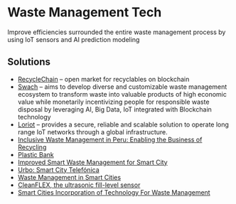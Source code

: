 # Waste Management Tech

Improve efficiencies surrounded the entire waste management process by using IoT sensors and AI prediction modeling

## Solutions

* [RecycleChain](../asset-tracking/recyclechain.md) – open market for recyclables on blockchain
* [Swach](https://swachhcoin.com/) – aims to develop diverse and customizable waste management ecosystem to transform waste into valuable products of high economic value while monetarily incentivizing people for responsible waste disposal by leveraging AI, Big Data, IoT integrated with Blockchain technology
* [Loriot](https://www.beesmart.city/solutions/loriot-lorawan-network-server) – provides a secure, reliable and scalable solution to operate long range IoT networks through a global infrastructure.
* [Inclusive Waste Management in Peru: Enabling the Business of Recycling](https://www.mastercardcenter.org/insights/inclusive-waste-management-in-peru)
* [Plastic Bank](https://www.plasticbank.org/)
* [Improved Smart Waste Management for Smart City](https://medium.com/inovatink/improved-smart-waste-management-for-smart-city-7387a11f6204)
* [Urbo: Smart City Telefónica](https://geographica.com/es/casosestudio/urbo-smart-city-telefonica/)
* [Waste Management in Smart Cities](https://www.smartcity.press/waste-management-in-smart-cities/)
* [CleanFLEX, the ultrasonic fill-level sensor](https://www.ecubelabs.com/ultrasonic-fill-level-sensor/)
* [Smart Cities Incorporation of Technology For Waste Management](https://hackernoon.com/smart-cities-incorporation-of-technology-for-waste-management-a8ebf22f5)

